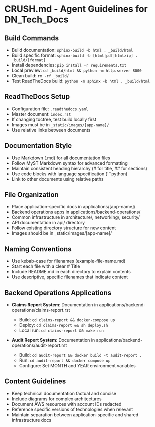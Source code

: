 # CRUSH.md - Agent Guidelines for DN_Tech_Docs

## Build Commands
- Build documentation: `sphinx-build -b html . _build/html`
- Build specific format: `sphinx-build -b [html|pdf|htmlzip] . _build/[format]`
- Install dependencies: `pip install -r requirements.txt`
- Local preview: `cd _build/html && python -m http.server 8000`
- Clean build: `rm -rf _build/`
- Test ReadTheDocs build: `python -m sphinx -b html . _build/html`

## ReadTheDocs Setup
- Configuration file: `.readthedocs.yaml`
- Master document: `index.rst`
- If changing toctree, test build locally first
- Images must be in `_static/images/[app-name]/`
- Use relative links between documents

## Documentation Style
- Use Markdown (.md) for all documentation files
- Follow MyST Markdown syntax for advanced formatting
- Maintain consistent heading hierarchy (# for title, ## for sections)
- Use code blocks with language specification (```python)
- Link to other documents using relative paths

## File Organization
- Place application-specific docs in applications/[app-name]/
- Backend operations apps in applications/backend-operations/
- Common infrastructure in architecture/, networking/, security/
- API documentation in api/ directory
- Follow existing directory structure for new content
- Images should be in _static/images/[app-name]/

## Naming Conventions
- Use kebab-case for filenames (example-file-name.md)
- Start each file with a clear # Title
- Include README.md in each directory to explain contents
- Use descriptive, specific filenames that indicate content

## Backend Operations Applications
- **Claims Report System**: Documentation in applications/backend-operations/claims-report.rst
  - Build: `cd claims-report && docker-compose up`
  - Deploy: `cd claims-report && sh deploy.sh`
  - Local run: `cd claims-report && make run`

- **Audit Report System**: Documentation in applications/backend-operations/audit-report.rst
  - Build: `cd audit-report && docker build -t audit-report .`
  - Run: `cd audit-report && docker compose up`
  - Configure: Set MONTH and YEAR environment variables

## Content Guidelines
- Keep technical documentation factual and concise
- Include diagrams for complex architectures
- Document AWS resources with account IDs redacted
- Reference specific versions of technologies when relevant
- Maintain separation between application-specific and shared infrastructure docs